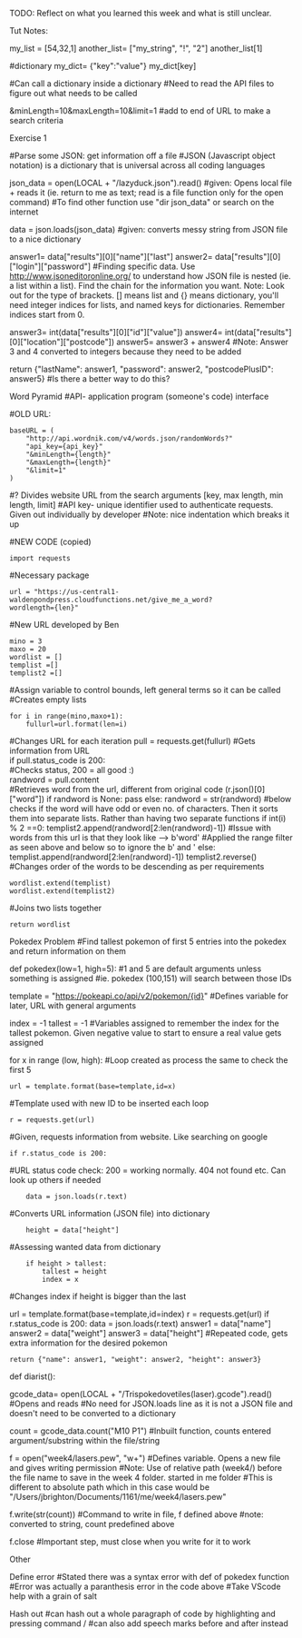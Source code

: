 TODO: Reflect on what you learned this week and what is still unclear.

Tut Notes:

my_list = [54,32,1]
another_list= ["my_string", "!", "2"]
another_list[1]

#dictionary
my_dict= {"key":"value"}
my_dict[key]

#Can call a dictionary inside a dictionary
#Need to read the API files to figure out what needs to be called

&minLength=10&maxLength=10&limit=1
#add to end of URL to make a search criteria




Exercise 1

#Parse some JSON: get information off a file 
#JSON (Javascript object notation) is a dictionary that is universal across all coding languages

json_data = open(LOCAL + "/lazyduck.json").read()
#given: Opens local file + reads it (ie. return to me as text; read is a file function only for the open command)
#To find other function use "dir json_data" or search on the internet

data = json.loads(json_data)
#given: converts messy string from JSON file to a nice dictionary

answer1= data["results"][0]["name"]["last"]
answer2= data["results"][0]["login"]["password"]
#Finding specific data. Use http://www.jsoneditoronline.org/ to understand how JSON file is nested (ie. a list within a list). Find the chain for the information you want. Note: Look out for the type of brackets. [] means list and {} means dictionary, you'll need integer indices for lists, and named keys for dictionaries. Remember indices start from 0.

answer3= int(data["results"][0]["id"]["value"])
answer4= int(data["results"][0]["location"]["postcode"])
answer5= answer3 + answer4
#Note: Answer 3 and 4 converted to integers because they need to be added

return {"lastName": answer1, "password": answer2, "postcodePlusID": answer5}
#Is there a better way to do this?




Word Pyramid
#API- application program (someone's code) interface

#OLD URL:

    baseURL = (
        "http://api.wordnik.com/v4/words.json/randomWords?"
        "api_key={api_key}"
        "&minLength={length}"
        "&maxLength={length}"
        "&limit=1"
    )
#? Divides website URL from the search arguments [key, max length, min length, limit]
#API key- unique identifier used to authenticate requests. Given out individually by developer
#Note: nice indentation which breaks it up

#NEW CODE (copied)

    import requests
#Necessary package

    url = "https://us-central1-waldenpondpress.cloudfunctions.net/give_me_a_word?
    wordlength={len}"
#New URL developed by Ben

    mino = 3
    maxo = 20
    wordlist = []
    templist =[]
    templist2 =[]
#Assign variable to control bounds, left general terms so it can be called
#Creates empty lists

    for i in range(mino,maxo+1):
        fullurl=url.format(len=i)
#Changes URL for each iteration
        pull = requests.get(fullurl) 
#Gets information from URL  
        if pull.status_code is 200:  
#Checks status, 200 = all good :)       
            randword = pull.content  
#Retrieves word from the url, different from original code (r.json()[0]["word"])
            if randword is None: 
                pass
            else:
                randword = str(randword)
#below checks if the word will have odd or even no. of characters. Then it sorts them into separate lists. Rather than having two separate functions
                if int(i) % 2 ==0:
                    templist2.append(randword[2:len(randword)-1])
#Issue with words from this url is that they look like --> b'word' 
#Applied the range filter as seen above and below so to ignore the b' and '
                else:
                    templist.append(randword[2:len(randword)-1])
    templist2.reverse()
#Changes order of the words to be descending as per requirements

    wordlist.extend(templist)
    wordlist.extend(templist2)
#Joins two lists together

    return wordlist



    

Pokedex Problem
#Find tallest pokemon of first 5 entries into the pokedex and return information on them


def pokedex(low=1, high=5):
#1 and 5 are default arguments unless something is assigned
#ie. pokedex (100,151) will search between those IDs

template = "https://pokeapi.co/api/v2/pokemon/{id}"
#Defines variable for later, URL with general arguments

index = -1
tallest = -1
#Variables assigned to remember the index for the tallest pokemon. Given negative value to start to ensure a real value gets assigned

for x in range (low, high):
#Loop created as process the same to check the first 5

    url = template.format(base=template,id=x)
#Template used with new ID to be inserted each loop

    r = requests.get(url)
#Given, requests information from website. Like searching on google

    if r.status_code is 200:
#URL status code check: 200 = working normally. 404 not found etc. Can look up others if needed 

        data = json.loads(r.text)
#Converts URL information (JSON file) into dictionary

        height = data["height"]
#Assessing wanted data from dictionary

        if height > tallest:
            tallest = height
            index = x
#Changes index if height is bigger than the last

url = template.format(base=template,id=index)
r = requests.get(url)
if r.status_code is 200:
    data = json.loads(r.text)
    answer1 = data["name"]
    answer2 = data["weight"]
    answer3 = data["height"]
#Repeated code, gets extra information for the desired pokemon

    return {"name": answer1, "weight": answer2, "height": answer3}



def diarist():

gcode_data= open(LOCAL + "/Trispokedovetiles(laser).gcode").read()
#Opens and reads
#No need for JSON.loads line as it is not a JSON file and doesn't need to be converted to a dictionary

count = gcode_data.count("M10 P1")
#Inbuilt function, counts entered argument/substring within the file/string

f = open("week4/lasers.pew", "w+")
#Defines variable. Opens a new file and gives writing permission
#Note: Use of relative path (week4/) before the file name to save in the week 4 folder. started in me folder
#This is different to absolute path which in this case would be "/Users/jbrighton/Documents/1161/me/week4/lasers.pew"

f.write(str(count))
#Command to write in file, f defined above
#note: converted to string, count predefined above

f.close
#Important step, must close when you write for it to work





Other

Define error
#Stated there was a syntax error with def of pokedex function
#Error was actually a paranthesis error in the code above
#Take VScode help with a grain of salt

Hash out
#can hash out a whole paragraph of code by highlighting and pressing command /
#can also add speech marks before and after instead